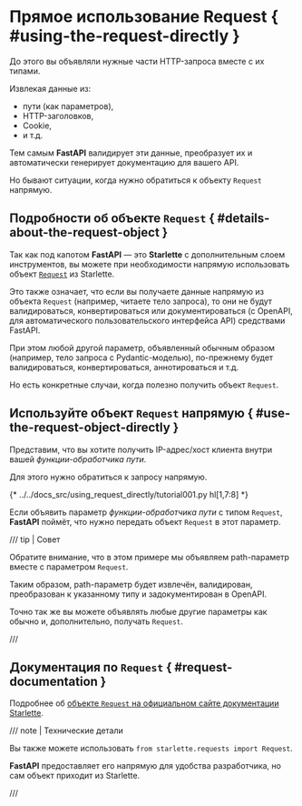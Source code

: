 # Прямое использование Request { #using-the-request-directly }

До этого вы объявляли нужные части HTTP-запроса вместе с их типами.

Извлекая данные из:

* пути (как параметров),
* HTTP-заголовков,
* Cookie,
* и т.д.

Тем самым **FastAPI** валидирует эти данные, преобразует их и автоматически генерирует документацию для вашего API.

Но бывают ситуации, когда нужно обратиться к объекту `Request` напрямую.

## Подробности об объекте `Request` { #details-about-the-request-object }

Так как под капотом **FastAPI** — это **Starlette** с дополнительным слоем инструментов, вы можете при необходимости напрямую использовать объект <a href="https://www.starlette.io/requests/" class="external-link" target="_blank">`Request`</a> из Starlette.

Это также означает, что если вы получаете данные напрямую из объекта `Request` (например, читаете тело запроса), то они не будут валидироваться, конвертироваться или документироваться (с OpenAPI, для автоматического пользовательского интерфейса API) средствами FastAPI.

При этом любой другой параметр, объявленный обычным образом (например, тело запроса с Pydantic-моделью), по-прежнему будет валидироваться, конвертироваться, аннотироваться и т.д.

Но есть конкретные случаи, когда полезно получить объект `Request`.

## Используйте объект `Request` напрямую { #use-the-request-object-directly }

Представим, что вы хотите получить IP-адрес/хост клиента внутри вашей *функции-обработчика пути*.

Для этого нужно обратиться к запросу напрямую.

{* ../../docs_src/using_request_directly/tutorial001.py hl[1,7:8] *}

Если объявить параметр *функции-обработчика пути* с типом `Request`, **FastAPI** поймёт, что нужно передать объект `Request` в этот параметр.

/// tip | Совет

Обратите внимание, что в этом примере мы объявляем path-параметр вместе с параметром `Request`.

Таким образом, path-параметр будет извлечён, валидирован, преобразован к указанному типу и задокументирован в OpenAPI.

Точно так же вы можете объявлять любые другие параметры как обычно и, дополнительно, получать `Request`.

///

## Документация по `Request` { #request-documentation }

Подробнее об <a href="https://www.starlette.io/requests/" class="external-link" target="_blank">объекте `Request` на официальном сайте документации Starlette</a>.

/// note | Технические детали

Вы также можете использовать `from starlette.requests import Request`.

**FastAPI** предоставляет его напрямую для удобства разработчика, но сам объект приходит из Starlette.

///
